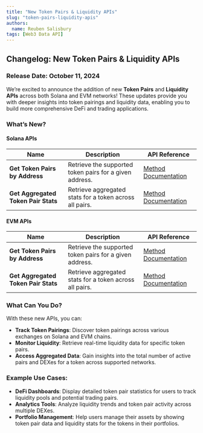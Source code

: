 ```yaml
---
title: "New Token Pairs & Liquidity APIs"
slug: "token-pairs-liquidity-apis"
authors:
  name: Reuben Salisbury
tags: [Web3 Data API]
---
```


## Changelog: New Token Pairs & Liquidity APIs

### Release Date: October 11, 2024

We’re excited to announce the addition of new **Token Pairs** and **Liquidity APIs** across both Solana and EVM networks! These updates provide you with deeper insights into token pairings and liquidity data, enabling you to build more comprehensive DeFi and trading applications.

### What’s New?

#### Solana APIs

| Name                                | Description                                             | API Reference                                                                           |
| ----------------------------------- | ------------------------------------------------------- | --------------------------------------------------------------------------------------- |
| **Get Token Pairs by Address**      | Retrieve the supported token pairs for a given address. | [Method Documentation](/web3-data-api/solana/reference/get-token-pairs-by-address)      |
| **Get Aggregated Token Pair Stats** | Retrieve aggregated stats for a token across all pairs. | [Method Documentation](/web3-data-api/solana/reference/get-aggregated-token-pair-stats) |

#### EVM APIs

| Name                                | Description                                             | API Reference                                                                        |
| ----------------------------------- | ------------------------------------------------------- | ------------------------------------------------------------------------------------ |
| **Get Token Pairs by Address**      | Retrieve the supported token pairs for a given address. | [Method Documentation](/web3-data-api/evm/reference/get-token-pairs)                 |
| **Get Aggregated Token Pair Stats** | Retrieve aggregated stats for a token across all pairs. | [Method Documentation](/web3-data-api/evm/reference/get-aggregated-token-pair-stats) |

### What Can You Do?

With these new APIs, you can:

- **Track Token Pairings**: Discover token pairings across various exchanges on Solana and EVM chains.
- **Monitor Liquidity**: Retrieve real-time liquidity data for specific token pairs.
- **Access Aggregated Data**: Gain insights into the total number of active pairs and DEXes for a token across supported networks.

### Example Use Cases:

- **DeFi Dashboards**: Display detailed token pair statistics for users to track liquidity pools and potential trading pairs.
- **Analytics Tools**: Analyze liquidity trends and token pair activity across multiple DEXes.
- **Portfolio Management**: Help users manage their assets by showing token pair data and liquidity stats for the tokens in their portfolios.
